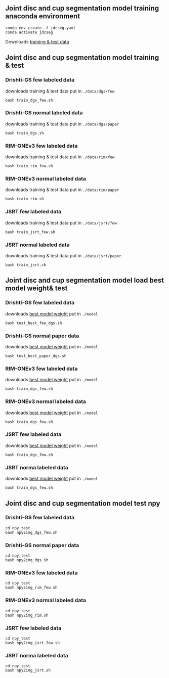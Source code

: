 ## Joint disc and cup segmentation model training anaconda environment
```
conda env create -f jdcseg.yaml
conda activate jdcseg
```


Downloads [training & test data](https://drive.google.com/file/d/1VFoLdrJ6S63qk4ha-GutqQWbDc7KD5Ex/view?usp=sharing)
## Joint disc and cup segmentation model training & test
### Drishti-GS few labeled data 
downloads training & test data put in ```./data/dgs/few```
```
bash train_dgs_few.sh
```
### Drishti-GS normal labeled data 
downloads training & test data put in ```./data/dgs/paper```
```
bash train_dgs.sh
```
### RIM-ONEv3 few labeled data 
downloads training & test data put in ```./data/rim/few```
```
bash train_rim_few.sh
```
### RIM-ONEv3 normal labeled data 
downloads training & test data put in ```./data/rim/paper```
```
bash train_rim.sh
```
### JSRT few labeled data 
downloads training & test data put in ```./data/jsrt/few```
```
bash train_jsrt_few.sh
```
### JSRT normal labeled data 
downloads training & test data put in ```./data/jsrt/paper```
```
bash train_jsrt.sh
```
## Joint disc and cup segmentation model load best model weight& test
### Drishti-GS few labeled data 
downloads [best model weight](https://drive.google.com/file/d/1b9Xn7zX923hvX_iwzS-7bYvO8030cKUH/view?usp=sharing) put in ```./model```
```
bash test_best_few_dgs.sh
```
### Drishti-GS normal paper data 
downloads [best model weight](https://drive.google.com/file/d/1f_MwgwO-jK99IzILox3t9RvsQCEZST6p/view?usp=sharing) put in ```./model```
```
bash test_best_paper_dgs.sh
```
### RIM-ONEv3 few labeled data 
downloads [best model weight](https://drive.google.com/file/d/1JiXuv9QRc9z9uEwwmt8Ifhc-aHKmcLrX/view?usp=sharing) put in ```./model```
```
bash train_dgs_few.sh
```
### RIM-ONEv3 normal labeled data 
downloads [best model weight](https://drive.google.com/file/d/1TPHP9aQQSfYYYQU6L0FmsjU_moOip0bt/view?usp=sharing) put in ```./model```
```
bash train_dgs_few.sh
```
### JSRT few labeled data 
downloads [best model weight](https://drive.google.com/file/d/10xHs6Y1duHAowU7VHcY_UR7C_wpCW0Nw/view?usp=sharing) put in ```./model```
```
bash train_dgs_few.sh
```
### JSRT norma labeled data 
downloads [best model weight](https://drive.google.com/file/d/1rVpPvVaVVwzkj9kHVvIL8a2qwAk48Awm/view?usp=sharing) put in ```./model```
```
bash train_dgs_few.sh
```
## Joint disc and cup segmentation model test npy
### Drishti-GS few labeled data 
```
cd npy_test
bash npy2img_dgs_few.sh
```
### Drishti-GS normal paper data 
```
cd npy_test
bash npy2img_dgs.sh
```
### RIM-ONEv3 few labeled data 
```
cd npy_test
bash npy2img_rim_few.sh
```
### RIM-ONEv3 normal labeled data 
```
cd npy_test
bash npy2img_rim.sh
```
### JSRT few labeled data 
```
cd npy_test
bash npy2img_jsrt_few.sh
```
### JSRT norma labeled data 
```
cd npy_test
bash npy2img_jsrt.sh
```

